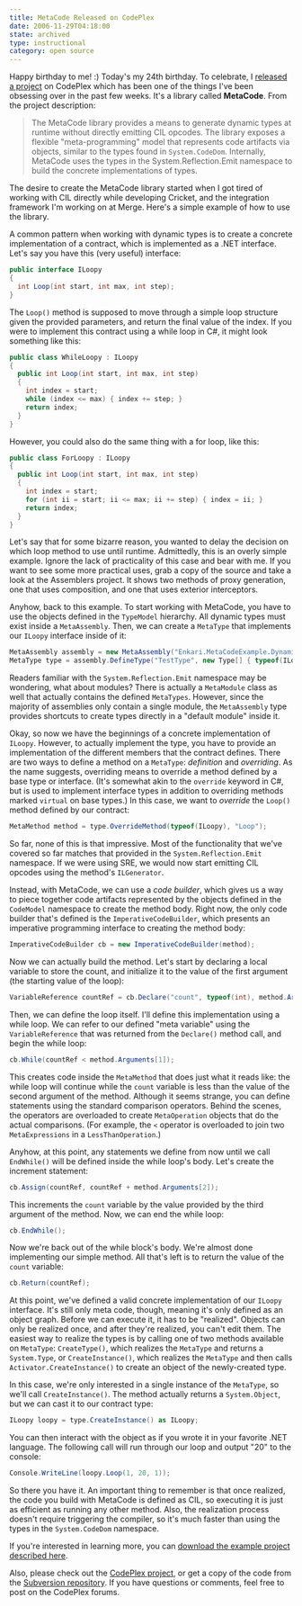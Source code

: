```yaml
---
title: MetaCode Released on CodePlex
date: 2006-11-29T04:18:00
state: archived
type: instructional
category: open source
---
```


<span class="drop-cap">Happy birthday</span> to me! :) Today's my 24th birthday. To celebrate, I [released a project](http://www.codeplex.com/metacode) on CodePlex which has been one of the things I've been obsessing over in the past few weeks. It's a library called **MetaCode**. From the project description:

> The MetaCode library provides a means to generate dynamic types at runtime without directly emitting CIL opcodes. The library exposes a flexible "meta-programming" model that represents code artifacts via objects, similar to the types found in `System.CodeDom`. Internally, MetaCode uses the types in the System.Reflection.Emit namespace to build the concrete implementations of types.

The desire to create the MetaCode library started when I got tired of working with CIL directly while developing Cricket, and the integration framework I'm working on at Merge. Here's a simple example of how to use the library.

A common pattern when working with dynamic types is to create a concrete implementation of a contract, which is implemented as a .NET interface. Let's say you have this (very useful) interface:

```csharp
public interface ILoopy
{
  int Loop(int start, int max, int step);
}
```

The `Loop()` method is supposed to move through a simple loop structure given the provided parameters, and return the final value of the index. If you were to implement this contract using a while loop in C#, it might look something like this:

```csharp
public class WhileLoopy : ILoopy
{
  public int Loop(int start, int max, int step)
  {
    int index = start;
    while (index <= max) { index += step; }
    return index;
  }
}
```

However, you could also do the same thing with a for loop, like this:

```csharp
public class ForLoopy : ILoopy
{
  public int Loop(int start, int max, int step)
  {
    int index = start;
    for (int ii = start; ii <= max; ii += step) { index = ii; }
    return index;
  }
}
```

Let's say that for some bizarre reason, you wanted to delay the decision on which loop method to use until runtime. Admittedly, this is an overly simple example. Ignore the lack of practicality of this case and bear with me. If you want to see some more practical uses, grab a copy of the source and take a look at the Assemblers project. It shows two methods of proxy generation, one that uses composition, and one that uses exterior interceptors.

Anyhow, back to this example. To start working with MetaCode, you have to use the objects defined in the `TypeModel` hierarchy. All dynamic types must exist inside a `MetaAssembly`. Then, we can create a `MetaType` that implements our `ILoopy` interface inside of it:

```csharp
MetaAssembly assembly = new MetaAssembly("Enkari.MetaCodeExample.Dynamic");
MetaType type = assembly.DefineType("TestType", new Type[] { typeof(ILoopy) });
```

Readers familiar with the `System.Reflection.Emit` namespace may be wondering, what about modules? There is actually a `MetaModule` class as well that actually contains the defined `MetaTypes`. However, since the majority of assemblies only contain a single module, the `MetaAssembly` type provides shortcuts to create types directly in a "default module" inside it.

Okay, so now we have the beginnings of a concrete implementation of `ILoopy`. However, to actually implement the type, you have to provide an implementation of the different members that the contract defines. There are two ways to define a method on a `MetaType`: _definition_ and _overriding_. As the name suggests, overriding means to override a method defined by a base type or interface. (It's somewhat akin to the `override` keyword in C#, but is used to implement interface types in addition to overriding methods marked `virtual` on base types.) In this case, we want to _override_ the `Loop()` method defined by our contract:

```csharp
MetaMethod method = type.OverrideMethod(typeof(ILoopy), "Loop");
```

So far, none of this is that impressive. Most of the functionality that we've covered so far matches that provided in the `System.Reflection.Emit` namespace. If we were using SRE, we would now start emitting CIL opcodes using the method's `ILGenerator`.

Instead, with MetaCode, we can use a _code builder_, which gives us a way to piece together code artifacts represented by the objects defined in the `CodeModel` namespace to create the method body. Right now, the only code builder that's defined is the `ImperativeCodeBuilder`, which presents an imperative programming interface to creating the method body:

```csharp
ImperativeCodeBuilder cb = new ImperativeCodeBuilder(method);
```

Now we can actually build the method. Let's start by declaring a local variable to store the count, and initialize it to the value of the first argument (the starting value of the loop):

```csharp
VariableReference countRef = cb.Declare("count", typeof(int), method.Arguments[0]);
```

Then, we can define the loop itself. I'll define this implementation using a while loop. We can refer to our defined "meta variable" using the `VariableReference` that was returned from the `Declare()` method call, and begin the while loop:

```csharp
cb.While(countRef < method.Arguments[1]);
```

This creates code inside the `MetaMethod` that does just what it reads like: the while loop will continue while the `count` variable is less than the value of the second argument of the method. Although it seems strange, you can define statements using the standard comparison operators. Behind the scenes, the operators are overloaded to create `MetaOperation` objects that do the actual comparisons. (For example, the `<` operator is overloaded to join two `MetaExpressions` in a `LessThanOperation`.)

Anyhow, at this point, any statements we define from now until we call `EndWhile()` will be defined inside the while loop's body. Let's create the increment statement:

```csharp
cb.Assign(countRef, countRef + method.Arguments[2]);
```

This increments the `count` variable by the value provided by the third argument of the method. Now, we can end the while loop:

```csharp
cb.EndWhile();
```

Now we're back out of the while block's body. We're almost done implementing our simple method. All that's left is to return the value of the `count` variable:

```csharp
cb.Return(countRef);
```

At this point, we've defined a valid concrete implementation of our `ILoopy` interface. It's still only meta code, though, meaning it's only defined as an object graph. Before we can execute it, it has to be "realized". Objects can only be realized once, and after they're realized, you can't edit them. The easiest way to realize the types is by calling one of two methods available on `MetaType`: `CreateType()`, which realizes the `MetaType` and returns a `System.Type`, or `CreateInstance()`, which realizes the `MetaType` and then calls `Activator.CreateInstance()` to create an object of the newly-created type.

In this case, we're only interested in a single instance of the `MetaType`, so we'll call `CreateInstance()`. The method actually returns a `System.Object`, but we can cast it to our contract type:

```csharp
ILoopy loopy = type.CreateInstance() as ILoopy;
```

You can then interact with the object as if you wrote it in your favorite .NET language. The following call will run through our loop and output "20" to the console:

```csharp
Console.WriteLine(loopy.Loop(1, 20, 1));
```

So there you have it. An important thing to remember is that once realized, the code you build with MetaCode is defined as CIL, so executing it is just as efficient as running any other method. Also, the realization process doesn't require triggering the compiler, so it's much faster than using the types in the `System.CodeDom` namespace.

If you're interested in learning more, you can [download the example project described here](http://kohari.org/assets/2007/1/16/metacodeexample.zip).

Also, please check out the [CodePlex project](http://www.codeplex.com/metacode), or get a copy of the code from the [Subversion repository](http://svn.enkari.com/metacode/trunk/). If you have questions or comments, feel free to post on the CodePlex forums.
